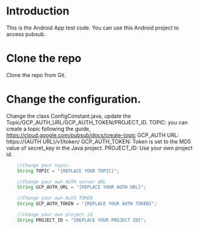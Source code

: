 #  Introduction
This is the Android App test code. You can use this Android project to access pubsub.

# Clone the repo
Clone the repo from Git.

# Change the configuration.
Change the class ConfigConstant.java, update the Topic/GCP_AUTH_URL/GCP_AUTH_TOKEN/PROJECT_ID. 
TOPIC: you can create a topic following the guide, https://cloud.google.com/pubsub/docs/create-topic
GCP_AUTH URL: https://{AUTH URL}/v1/token/
GCP_AUTH_TOKEN: Token is set to the MD5 value of secret_key in the Java project.
PROJECT_ID: Use your own project id.
```java
    //Change your topic.
    String TOPIC = "{REPLACE YOUR TOPIC}";

    //Change your own AUTH server URL
    String GCP_AUTH_URL = "{REPLACE YOUR AUTH URL}";

    //Change your own Auth TOKEN
    String GCP_AUTH_TOKEN = "{REPLACE YOUR AUTH TOKEN}";

    //change your own project id
    String PROJECT_ID = "{REPLACE YOUR PROJECT ID}";
```